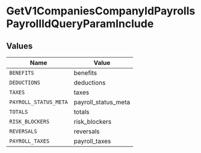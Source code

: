 # GetV1CompaniesCompanyIdPayrollsPayrollIdQueryParamInclude


## Values

| Name                  | Value                 |
| --------------------- | --------------------- |
| `BENEFITS`            | benefits              |
| `DEDUCTIONS`          | deductions            |
| `TAXES`               | taxes                 |
| `PAYROLL_STATUS_META` | payroll_status_meta   |
| `TOTALS`              | totals                |
| `RISK_BLOCKERS`       | risk_blockers         |
| `REVERSALS`           | reversals             |
| `PAYROLL_TAXES`       | payroll_taxes         |